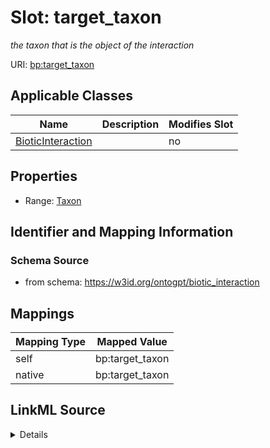 

# Slot: target_taxon


_the taxon that is the object of the interaction_



URI: [bp:target_taxon](http://w3id.org/ontogpt/biotic-interaction-templatetarget_taxon)



<!-- no inheritance hierarchy -->





## Applicable Classes

| Name | Description | Modifies Slot |
| --- | --- | --- |
| [BioticInteraction](BioticInteraction.md) |  |  no  |







## Properties

* Range: [Taxon](Taxon.md)





## Identifier and Mapping Information







### Schema Source


* from schema: https://w3id.org/ontogpt/biotic_interaction




## Mappings

| Mapping Type | Mapped Value |
| ---  | ---  |
| self | bp:target_taxon |
| native | bp:target_taxon |




## LinkML Source

<details>
```yaml
name: target_taxon
description: the taxon that is the object of the interaction
from_schema: https://w3id.org/ontogpt/biotic_interaction
rank: 1000
alias: target_taxon
owner: BioticInteraction
domain_of:
- BioticInteraction
range: Taxon

```
</details>